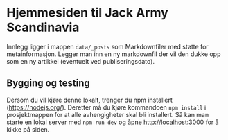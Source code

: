 # Hjemmesiden til Jack Army Scandinavia

Innlegg ligger i mappen `data/_posts` som Markdownfiler med støtte for metainformasjon. Legger man inn en ny markdownfil der vil den dukke opp som en ny artikkel (eventuelt ved publiseringsdato).

## Bygging og testing

Dersom du vil kjøre denne lokalt, trenger du npm installert (https://nodejs.org/). Deretter må du kjøre kommandoen `npm install` i prosjektmappen for at alle avhengigheter skal bli installert. Så kan man starte en lokal server med `npm run dev` og åpne [http://localhost:3000](http://localhost:3000) for å kikke på siden.
